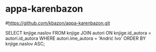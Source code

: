 # appa-karenbazon
#https://github.com/kbazon/appa-karenbazon.git

SELECT knjige.naslov
FROM knjige
JOIN autori ON knjige.id_autora = autori.id_autora
WHERE autori.ime_autora = 'Andrić Ivo' 
ORDER BY knjige.naslov ASC;
